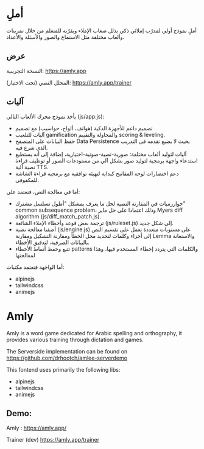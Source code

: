 # أملِ
أملِ نموذج أولي لمدرّب إملائي ذكي يذلل صعاب الإملاء ويقرّبه للمتعلم من خلال تمرينات وألعاب مختلفة مثل الاستماع والصور والأسئلة والأعداد.


## عرض

النسخة التجريبية: https://amly.app

المحلل النصي (تحت الاختبار): https://amly.app/trainer


## آليات
يأخذ نموذج محرك الألعاب التالي (js/app.js):
- تصميم داعم للأجهزة الذكية (هواتف، ألواح، حواسيب) مع تصميم
- آليات للتلعيب gamification والمحاولة والتقييم scoring & leveling.
- حفظ البيانات على المتصفح Data Persistence بحيث لا يضيع تقدمه في التدريب الذي شرع فيه.
- آليات لتوليد ألعاب مختلفة: صورية-نصية-صوتية-اختيارية، إضافة إلى أنه يستطيع استدعاء واجهة برمجية لتوليد صور بشكل آلي من مستودعات الصور أو توظيف قراءة نصية آلية TTS.
- دعم اختصارات لوحة المفاتيح كبداية لتهيئة توافقية مع برمجية قراءة الشاشة للمكفوفي.

أما في معالجة النص، فنعتمد على:
-  خوارزميات في المقارنة النصية لحل ما يعرف بمشكل "أطول تسلسل مشترك" common subsequence problem، وذلك اعتمادا على حل ماير Myers diff algorithm (js/diff_match_patch.js).
- ترجمة بعض قوعد وأخطاء الإملاء الشائعة (js/ruleset.js) إلى شكل جديد.
- أضفنا معالجة نصية (js/engine.js) على مستويات متعددة تعمل على تقسيم النص إلى أجزاء وكلمات لتحديد محل الخطأ ومقارنة التشكيل ومقارنة Lemma والاستعانة بالبيانات الصرفية، لتدقيق الأخطاء.
- تتبع وحفظ أنماط الأخطاء patterns والكلمات التي يتردد إخطاء المستخدم فيها، وهذا لمعالجتها

أما الواجهة فتعتمد مكتبات:
- alpinejs
- tailwindcss
- animejs


# Amly


Amly is a word game dedicated for Arabic spelling and orthography, it provides various training through dictation and games.

The Serverside implementation can be found on https://github.com/drhootch/amlee-serverdemo

This fontend uses primarily the following libs:

- alpinejs
- tailwindcss
- animejs

## Demo:

Amly : https://amly.app/

Trainer (dev) https://amly.app/trainer
